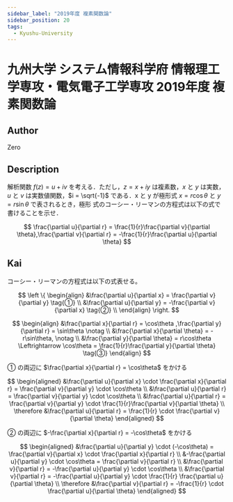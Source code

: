 ```yaml
---
sidebar_label: "2019年度 複素関数論"
sidebar_position: 20
tags:
  - Kyushu-University
---
```

# 九州大学 システム情報科学府 情報理工学専攻・電気電子工学専攻 2019年度 複素関数論


## **Author**
Zero

## **Description**
解析関数 $f(z) = u + iv$ を考える．ただし，$z = x + iy$ は複素数，$x$ と $y$ は実数，$u$ と $v$ は実数値関数，$i = \sqrt{-1}$ である．x と y が極形式 $x = r\cos\theta$ と $y = r\sin\theta$ で表されるとき，極形
式のコーシー・リーマンの方程式は以下の式で書けることを示せ．

$$
\frac{\partial u}{\partial r} = \frac{1}{r}\frac{\partial v}{\partial \theta},\frac{\partial v}{\partial r} = -\frac{1}{r}\frac{\partial u}{\partial \theta}
$$

## **Kai** 
コーシー・リーマンの方程式は以下の式表せる。

$$
\left \{
\begin{align}
&\frac{\partial u}{\partial x} = \frac{\partial v}{\partial y} \tag{①} \\
&\frac{\partial u}{\partial y} = -\frac{\partial v}{\partial x} \tag{②} \\
\end{align}
\right.
$$

$$
\begin{align}
&\frac{\partial x}{\partial r} = \cos\theta ,\frac{\partial y}{\partial r} = \sin\theta \notag \\
&\frac{\partial x}{\partial \theta} = -r\sin\theta, \notag \\
&\frac{\partial y}{\partial \theta} = r\cos\theta \Leftrightarrow \cos\theta = \frac{1}{r}\frac{\partial y}{\partial \theta} \tag{③}
\end{align}
$$

① の両辺に $\frac{\partial x}{\partial r} = \cos\theta$ をかける

$$
\begin{aligned}
&\frac{\partial u}{\partial x} \cdot \frac{\partial x}{\partial r} = \frac{\partial v}{\partial y} \cdot \cos\theta \\
&\frac{\partial u}{\partial r} = \frac{\partial v}{\partial y} \cdot \cos\theta \\
&\frac{\partial u}{\partial r} = \frac{\partial v}{\partial y} \cdot \frac{1}{r}\frac{\partial v}{\partial \theta} \\
\therefore &\frac{\partial u}{\partial r} = \frac{1}{r} \cdot \frac{\partial v}{\partial \theta}
\end{aligned}
$$

② の両辺に $-\frac{\partial x}{\partial r} = -\cos\theta$ をかける

$$
\begin{aligned}
&\frac{\partial u}{\partial y} \cdot (-\cos\theta) = \frac{\partial v}{\partial x} \cdot \frac{\partial x}{\partial r} \\
&-\frac{\partial u}{\partial y} \cdot \cos\theta = \frac{\partial v}{\partial r} \\
&\frac{\partial v}{\partial r} = -\frac{\partial u}{\partial y} \cdot \cos\theta \\
&\frac{\partial v}{\partial r} = -\frac{\partial u}{\partial y} \cdot \frac{1}{r} \frac{\partial u}{\partial \theta} \\
\therefore &\frac{\partial v}{\partial r} = -\frac{1}{r} \cdot \frac{\partial u}{\partial \theta} 
\end{aligned}
$$
